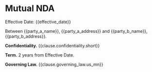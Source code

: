 # Mutual NDA

Effective Date: {{effective_date}}

Between {{party_a_name}}, {{party_a_address}} and {{party_b_name}}, {{party_b_address}}.

**Confidentiality.** {{clause.confidentiality.short}}

**Term.** 2 years from Effective Date.

**Governing Law.** {{clause.governing_law.us_mn}}
